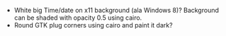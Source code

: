 
 - White big Time/date on x11 background (ala Windows 8)? Background can be shaded with opacity 0.5 using cairo.
 - Round GTK plug corners using cairo and paint it dark?
